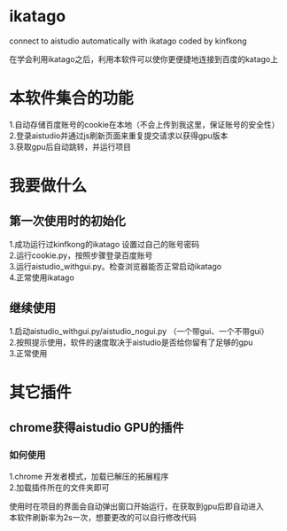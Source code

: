 # ikatago
connect to aistudio automatically with ikatago coded by kinfkong  

在学会利用ikatago之后，利用本软件可以使你更便捷地连接到百度的katago上  

# 本软件集合的功能
1.自动存储百度账号的cookie在本地（不会上传到我这里，保证账号的安全性）  
2.登录aistudio并通过js刷新页面来重复提交请求以获得gpu版本  
3.获取gpu后自动跳转，并运行项目  

# 我要做什么
## 第一次使用时的初始化
1.成功运行过kinfkong的ikatago 设置过自己的账号密码  
2.运行cookie.py，按照步骤登录百度账号  
3.运行aistudio_withgui.py。检查浏览器能否正常启动ikatago  
4.正常使用ikatago  

## 继续使用
1.启动aistudio_withgui.py/aistudio_nogui.py （一个带gui、一个不带gui）  
2.按照提示使用，软件的速度取决于aistudio是否给你留有了足够的gpu  
3.正常使用

# 其它插件
## chrome获得aistudio GPU的插件  
### 如何使用  
1.chrome 开发者模式，加载已解压的拓展程序  
2.加载插件所在的文件夹即可  

使用时在项目的界面会自动弹出窗口开始运行，在获取到gpu后即自动进入  
本软件刷新率为2s一次，想要更改的可以自行修改代码  
